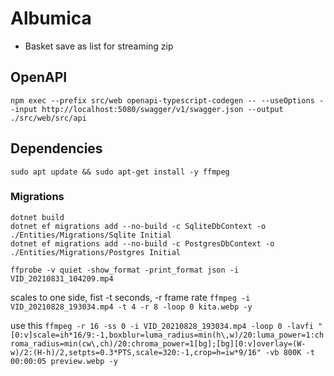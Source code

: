# Albumica

- Basket save as list for streaming zip

## OpenAPI

```
npm exec --prefix src/web openapi-typescript-codegen -- --useOptions --input http://localhost:5080/swagger/v1/swagger.json --output ./src/web/src/api
```

## Dependencies

```
sudo apt update && sudo apt-get install -y ffmpeg
```

### Migrations

```
dotnet build
dotnet ef migrations add --no-build -c SqliteDbContext -o ./Entities/Migrations/Sqlite Initial
dotnet ef migrations add --no-build -c PostgresDbContext -o ./Entities/Migrations/Postgres Initial
```

`ffprobe -v quiet -show_format -print_format json -i VID_20210831_104209.mp4`

scales to one side, fist -t seconds, -r frame rate
`ffmpeg -i VID_20210828_193034.mp4 -t 4 -r 8 -loop 0 kita.webp -y`

use this
`ffmpeg -r 16 -ss 0 -i VID_20210828_193034.mp4 -loop 0 -lavfi "[0:v]scale=ih*16/9:-1,boxblur=luma_radius=min(h\,w)/20:luma_power=1:chroma_radius=min(cw\,ch)/20:chroma_power=1[bg];[bg][0:v]overlay=(W-w)/2:(H-h)/2,setpts=0.3*PTS,scale=320:-1,crop=h=iw*9/16" -vb 800K -t 00:00:05 preview.webp -y`
